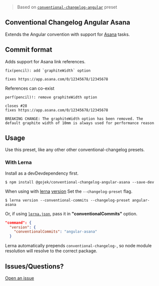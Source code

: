 > Based on [`conventional-changelog-angular`](https://github.com/conventional-changelog/conventional-changelog/tree/master/packages/conventional-changelog-angular) preset

## Conventional Changelog Angular Asana

Extends the Angular convention with support for [Asana](http://asana.com/) tasks.

## Commit format

Adds support for Asana link references.

```
fix(pencil): add `graphiteWidth` option

fixes https://app.asana.com/0/12345678/12345678
```

References can co-exist

```
perf(pencil)!: remove graphiteWidth option

closes #28
fixes https://app.asana.com/0/12345678/12345678

BREAKING CHANGE: The graphiteWidth option has been removed. The default graphite width of 10mm is always used for performance reason
```

## Usage

Use this preset, like any other other conventional-changelog presets.

### With Lerna

Install as a devDevdependency first.

```
$ npm install @gojek/conventional-changelog-angular-asana --save-dev
```

When using with [lerna](https://lerna.js.org/) [version](https://github.com/lerna/lerna/tree/master/commands/version) Set the `--changelog-preset` flag.

```
$ lerna version --conventional-commits --changelog-preset angular-asana
```

Or, if using [`lerna.json`](https://github.com/lerna/lerna#lernajson), pass it in **"conventionalCommits"** option.

```json
"command": {
  "version": {
    "conventionalCommits": "angular-asana"
  }
```

Lerna automatically prepends `conventional-changelog-`, so node module resolution will resolve to the correct package.

## Issues/Questions?

[Open an issue](../../issues)
